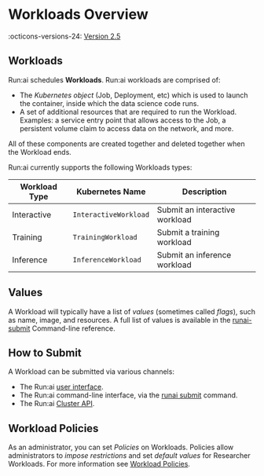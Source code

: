 # Workloads Overview

:octicons-versions-24: [Version 2.5](../../home/whats-new-2022.md#may-2022-runai-version-25)

## Workloads

Run:ai schedules __Workloads__. Run:ai workloads are comprised of:

* The _Kubernetes object_ (Job, Deployment, etc) which is used to launch the container, inside which the data science code runs. 
* A set of additional resources that are required to run the Workload. Examples: a service entry point that allows access to the Job, a persistent volume claim to access data on the network, and more. 

All of these components are created together and deleted together when the Workload ends. 

Run:ai currently supports the following Workloads types:

|  Workload Type | Kubernetes Name | Description |
|----------------|-----------------|-------------|
| Interactive    | `InteractiveWorkload` | Submit an interactive workload |
| Training       | `TrainingWorkload`| Submit a training workload |
| Inference      | `InferenceWorkload` | Submit an inference workload |

## Values

A Workload will typically have a list of _values_ (sometimes called _flags_), such as name, image, and resources. A full list of values is available in the [runai-submit](../../Researcher/cli-reference/runai-submit.md) Command-line reference.

## How to Submit

A Workload can be submitted via various channels:

* The Run:ai [user interface](../../admin/admin-ui-setup/jobs.md).
* The Run:ai command-line interface, via the [runai submit](../../Researcher/cli-reference/runai-submit.md) command.
* The Run:ai [Cluster API](../../developer/cluster-api/workload-overview-dev.md).

## Workload Policies

As an administrator, you can set _Policies_ on Workloads.  Policies allow administrators to _impose restrictions_ and set _default values_ for Researcher Workloads. For more information see [Workload Policies](policies.md).

